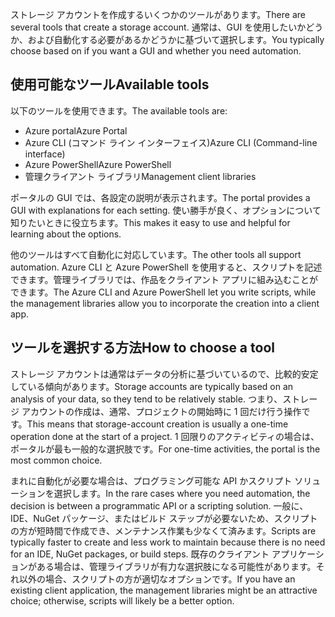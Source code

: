 <span data-ttu-id="74ec8-101">ストレージ アカウントを作成するいくつかのツールがあります。</span><span class="sxs-lookup"><span data-stu-id="74ec8-101">There are several tools that create a storage account.</span></span> <span data-ttu-id="74ec8-102">通常は、GUI を使用したいかどうか、および自動化する必要があるかどうかに基づいて選択します。</span><span class="sxs-lookup"><span data-stu-id="74ec8-102">You typically choose based on if you want a GUI and whether you need automation.</span></span>

## <a name="available-tools"></a><span data-ttu-id="74ec8-103">使用可能なツール</span><span class="sxs-lookup"><span data-stu-id="74ec8-103">Available tools</span></span>

<span data-ttu-id="74ec8-104">以下のツールを使用できます。</span><span class="sxs-lookup"><span data-stu-id="74ec8-104">The available tools are:</span></span>

- <span data-ttu-id="74ec8-105">Azure portal</span><span class="sxs-lookup"><span data-stu-id="74ec8-105">Azure Portal</span></span>
- <span data-ttu-id="74ec8-106">Azure CLI (コマンド ライン インターフェイス)</span><span class="sxs-lookup"><span data-stu-id="74ec8-106">Azure CLI (Command-line interface)</span></span>
- <span data-ttu-id="74ec8-107">Azure PowerShell</span><span class="sxs-lookup"><span data-stu-id="74ec8-107">Azure PowerShell</span></span>
- <span data-ttu-id="74ec8-108">管理クライアント ライブラリ</span><span class="sxs-lookup"><span data-stu-id="74ec8-108">Management client libraries</span></span>

<span data-ttu-id="74ec8-109">ポータルの GUI では、各設定の説明が表示されます。</span><span class="sxs-lookup"><span data-stu-id="74ec8-109">The portal provides a GUI with explanations for each setting.</span></span> <span data-ttu-id="74ec8-110">使い勝手が良く、オプションについて知りたいときに役立ちます。</span><span class="sxs-lookup"><span data-stu-id="74ec8-110">This makes it easy to use and helpful for learning about the options.</span></span>

<span data-ttu-id="74ec8-111">他のツールはすべて自動化に対応しています。</span><span class="sxs-lookup"><span data-stu-id="74ec8-111">The other tools all support automation.</span></span> <span data-ttu-id="74ec8-112">Azure CLI と Azure PowerShell を使用すると、スクリプトを記述できます。管理ライブラリでは、作品をクライアント アプリに組み込むことができます。</span><span class="sxs-lookup"><span data-stu-id="74ec8-112">The Azure CLI and Azure PowerShell let you write scripts, while the management libraries allow you to incorporate the creation into a client app.</span></span>

## <a name="how-to-choose-a-tool"></a><span data-ttu-id="74ec8-113">ツールを選択する方法</span><span class="sxs-lookup"><span data-stu-id="74ec8-113">How to choose a tool</span></span>

<span data-ttu-id="74ec8-114">ストレージ アカウントは通常はデータの分析に基づいているので、比較的安定している傾向があります。</span><span class="sxs-lookup"><span data-stu-id="74ec8-114">Storage accounts are typically based on an analysis of your data, so they tend to be relatively stable.</span></span> <span data-ttu-id="74ec8-115">つまり、ストレージ アカウントの作成は、通常、プロジェクトの開始時に 1 回だけ行う操作です。</span><span class="sxs-lookup"><span data-stu-id="74ec8-115">This means that storage-account creation is usually a one-time operation done at the start of a project.</span></span> <span data-ttu-id="74ec8-116">1 回限りのアクティビティの場合は、ポータルが最も一般的な選択肢です。</span><span class="sxs-lookup"><span data-stu-id="74ec8-116">For one-time activities, the portal is the most common choice.</span></span>

<span data-ttu-id="74ec8-117">まれに自動化が必要な場合は、プログラミング可能な API かスクリプト ソリューションを選択します。</span><span class="sxs-lookup"><span data-stu-id="74ec8-117">In the rare cases where you need automation, the decision is between a programmatic API or a scripting solution.</span></span> <span data-ttu-id="74ec8-118">一般に、IDE、NuGet パッケージ、またはビルド ステップが必要ないため、スクリプトの方が短時間で作成でき、メンテナンス作業も少なくて済みます。</span><span class="sxs-lookup"><span data-stu-id="74ec8-118">Scripts are typically faster to create and less work to maintain because there is no need for an IDE, NuGet packages, or build steps.</span></span> <span data-ttu-id="74ec8-119">既存のクライアント アプリケーションがある場合は、管理ライブラリが有力な選択肢になる可能性があります。それ以外の場合、スクリプトの方が適切なオプションです。</span><span class="sxs-lookup"><span data-stu-id="74ec8-119">If you have an existing client application, the management libraries might be an attractive choice; otherwise, scripts will likely be a better option.</span></span>